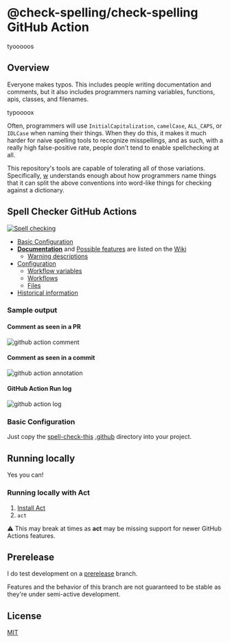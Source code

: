 # @check-spelling/check-spelling GitHub Action

tyooooos

## Overview

Everyone makes typos. This includes people writing documentation and comments,
but it also includes programmers naming variables, functions, apis, classes,
and filenames.

typoooox

Often, programmers will use `InitialCapitalization`, `camelCase`,
`ALL_CAPS`, or `IDLCase` when naming their things. When they do this, it makes
it much harder for naive spelling tools to recognize misspellings, and as such,
with a really high false-positive rate, people don't tend to enable spellchecking
at all.

This repository's tools are capable of tolerating all of those variations.
Specifically, [w](https://github.com/jsoref/spelling/blob/master/w) understands
enough about how programmers name things that it can split the above conventions
into word-like things for checking against a dictionary.

## Spell Checker GitHub Actions

[![Spell checking](https://github.com/check-spelling/check-spelling/workflows/Spell%20checking/badge.svg?branch=main&event=push)](https://github.com/check-spelling/check-spelling/actions?query=workflow:"Spell+checking"+branch:main+event:push)

* [Basic Configuration](#basic-configuration)
* [**Documentation**](https://github.com/check-spelling/check-spelling/wiki/) and [Possible features](https://github.com/check-spelling/check-spelling/wiki/Possible-features)
are listed on the [Wiki](https://github.com/check-spelling/check-spelling/wiki/)
  * [Warning descriptions](https://github.com/check-spelling/check-spelling/wiki/Warnings)
* [Configuration](https://github.com/check-spelling/check-spelling/wiki/Configuration)
  * [Workflow variables](https://github.com/check-spelling/check-spelling/wiki/Configuration#workflow-variables)
  * [Workflows](https://github.com/check-spelling/check-spelling/wiki/Configuration:-Workflows)
  * [Files](https://github.com/check-spelling/check-spelling/wiki/Configuration#Files)
* [Historical information](https://github.com/jsoref/spelling#overview)

### Sample output

#### Comment as seen in a PR

![github action comment](images/check-spelling-comment.png)

#### Comment as seen in a commit

![github action annotation](images/check-spelling-annotation.png)

#### GitHub Action Run log

![github action log](images/check-spelling-log.png)

### Basic Configuration

Just copy the [spell-check-this](https://github.com/check-spelling/spell-check-this)
[.github](https://github.com/check-spelling/spell-check-this/tree/main/.github)
directory into your project.

## Running locally

Yes you can!

### Running locally with Act

1. [Install Act](https://github.com/nektos/act#installation)
1. `act`

:warning: This may break at times as **act** may be missing support for newer GitHub Actions features.

## Prerelease

I do test development on a [prerelease](https://github.com/check-spelling/check-spelling/tree/prerelease) branch.

Features and the behavior of this branch are not guaranteed to be stable
as they're under semi-active development.

## License

[MIT](LICENSE.txt)
